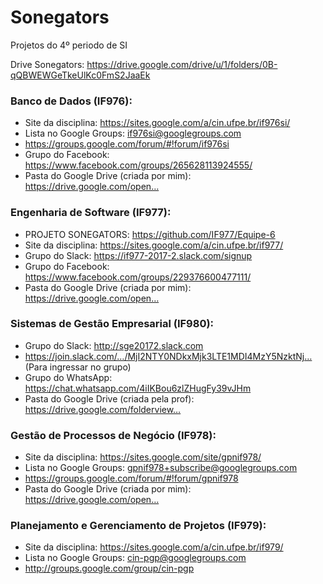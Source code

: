 # Sonegators
Projetos do 4º periodo de SI

Drive Sonegators: https://drive.google.com/drive/u/1/folders/0B-qQBWEWGeTkeUlKc0FmS2JaaEk

### Banco de Dados (IF976):
* Site da disciplina: https://sites.google.com/a/cin.ufpe.br/if976si/
* Lista no Google Groups: if976si@googlegroups.com 
* https://groups.google.com/forum/#!forum/if976si
* Grupo do Facebook: https://www.facebook.com/groups/265628113924555/
* Pasta do Google Drive (criada por mim): https://drive.google.com/open…
### Engenharia de Software (IF977):
* PROJETO SONEGATORS: https://github.com/IF977/Equipe-6
* Site da disciplina: https://sites.google.com/a/cin.ufpe.br/if977/
* Grupo do Slack: https://if977-2017-2.slack.com/signup
* Grupo do Facebook: https://www.facebook.com/groups/229376600477111/
* Pasta do Google Drive (criada por mim): https://drive.google.com/open…
### Sistemas de Gestão Empresarial (IF980):
* Grupo do Slack: http://sge20172.slack.com
* https://join.slack.com/…/MjI2NTY0NDkxMjk3LTE1MDI4MzY5NzktNj… (Para ingressar no grupo)
* Grupo do WhatsApp: https://chat.whatsapp.com/4iIKBou6zlZHugFy39vJHm
* Pasta do Google Drive (criada pela prof): https://drive.google.com/folderview…
### Gestão de Processos de Negócio (IF978):
* Site da disciplina: https://sites.google.com/site/gpnif978/
* Lista no Google Groups: gpnif978+subscribe@googlegroups.com
* https://groups.google.com/forum/#!forum/gpnif978
* Pasta do Google Drive (criada por mim): https://drive.google.com/open…
### Planejamento e Gerenciamento de Projetos (IF979):
* Site da disciplina: https://sites.google.com/a/cin.ufpe.br/if979/
* Lista no Google Groups: cin-pgp@googlegroups.com
* http://groups.google.com/group/cin-pgp 
